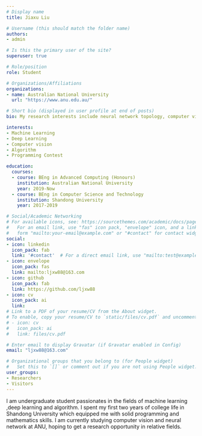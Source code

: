 ```yaml
---
# Display name
title: Jiaxu Liu

# Username (this should match the folder name)
authors:
- admin

# Is this the primary user of the site?
superuser: true

# Role/position
role: Student

# Organizations/Affiliations
organizations:
- name: Australian National University
  url: "https://www.anu.edu.au/"

# Short bio (displayed in user profile at end of posts)
bio: My research interests include neural network topology, computer vision and programmable matter.

interests:
- Machine Learning
- Deep Learning
- Computer vision
- Algorithm
- Programming Contest

education:
  courses:
  - course: BEng in Advanced Computing (Honours)
    institution: Australian National University
    year: 2019-Now
  - course: BEng in Computer Science and Technology
    institution: Shandong University
    year: 2017-2019

# Social/Academic Networking
# For available icons, see: https://sourcethemes.com/academic/docs/page-builder/#icons
#   For an email link, use "fas" icon pack, "envelope" icon, and a link in the
#   form "mailto:your-email@example.com" or "#contact" for contact widget.
social:
- icon: linkedin
  icon_pack: fab
  link: '#contact'  # For a direct email link, use "mailto:test@example.org".
- icon: envelope
  icon_pack: fas
  link: mailto:ljxw88@163.com
- icon: github
  icon_pack: fab
  link: https://github.com/ljxw88
- icon: cv
  icon_pack: ai
  link:
# Link to a PDF of your resume/CV from the About widget.
# To enable, copy your resume/CV to `static/files/cv.pdf` and uncomment the lines below.
# - icon: cv
#   icon_pack: ai
#   link: files/cv.pdf

# Enter email to display Gravatar (if Gravatar enabled in Config)
email: "ljxw88@163.com"

# Organizational groups that you belong to (for People widget)
#   Set this to `[]` or comment out if you are not using People widget.
user_groups:
- Researchers
- Visitors
---
```


I am undergraduate student passionates in the fields of machine learning ,deep learning and algorithm. I spent my first two years of  college life in Shandong University which equipped me with solid programming and mathematics skills. I am currently studying computer vision and neural network at ANU, hoping to get a research opportunity in relative fields.
